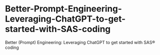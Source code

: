 # Better-Prompt-Engineering-Leveraging-ChatGPT-to-get-started-with-SAS-coding
Better (Prompt) Engineering:  Leveraging ChatGPT to get started with SAS® coding
